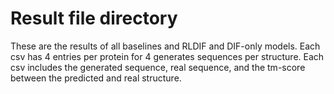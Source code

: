 # Result file directory

These are the results of all baselines and RLDIF and DIF-only models. Each csv has 4 entries per protein for 4 generates sequences per structure. Each csv includes the generated sequence, real sequence, and the tm-score between the predicted and real structure.


